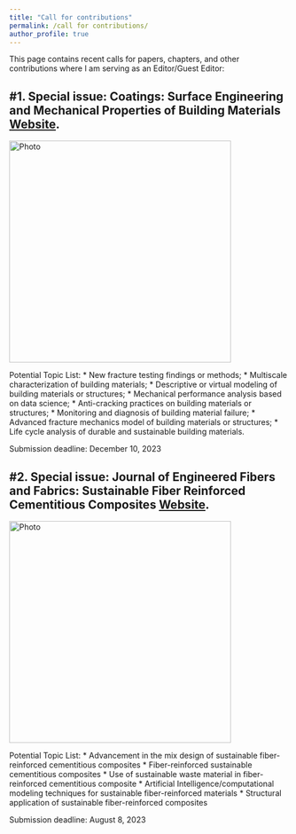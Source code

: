 ```yaml
---
title: "Call for contributions"
permalink: /call for contributions/
author_profile: true
---
```



This page contains recent calls for papers, chapters, and other contributions where I am serving as an Editor/Guest Editor:

#1. Special issue: Coatings: Surface Engineering and Mechanical Properties of Building Materials [Website](https://www.mdpi.com/journal/coatings/special_issues/M8HUBU2OA3).
------
<p align="left">
  <img src="https://liaiusc.github.io/images/coating.jpg?raw=true" alt="Photo" style="width: 400px;"/> 
</p> 
Potential Topic List:
   * New fracture testing findings or methods;
   * Multiscale characterization of building materials;
   * Descriptive or virtual modeling of building materials or structures;
   * Mechanical performance analysis based on data science;
   * Anti-cracking practices on building materials or structures;
   * Monitoring and diagnosis of building material failure;
   * Advanced fracture mechanics model of building materials or structures;
   * Life cycle analysis of durable and sustainable building materials.
  
Submission deadline: December 10, 2023



#2. Special issue: Journal of Engineered Fibers and Fabrics: Sustainable Fiber Reinforced Cementitious Composites [Website](https://journals.sagepub.com/page/jef/open-special-collections/sustainable-fiber-reinforced-cementitious-composites).
------
<p align="left">
  <img src="https://liaiusc.github.io/images/JEFF.jpg?raw=true" alt="Photo" style="width: 400px;"/> 
</p>
Potential Topic List:
   * Advancement in the mix design of sustainable fiber-reinforced cementitious composites
   * Fiber-reinforced sustainable cementitious composites
   * Use of sustainable waste material in fiber-reinforced cementitious composite
   * Artificial Intelligence/computational modeling techniques for sustainable fiber-reinforced materials
   * Structural application of sustainable fiber-reinforced composites

Submission deadline: August 8, 2023
